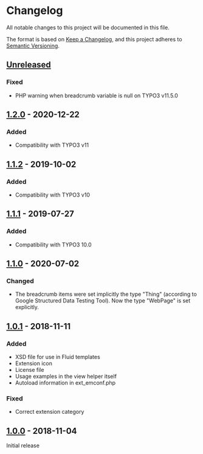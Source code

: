# Changelog
All notable changes to this project will be documented in this file.

The format is based on [Keep a Changelog](https://keepachangelog.com/en/1.0.0/),
and this project adheres to [Semantic Versioning](https://semver.org/spec/v2.0.0.html).

## [Unreleased]

### Fixed
- PHP warning when breadcrumb variable is null on TYPO3 v11.5.0

## [1.2.0] - 2020-12-22

### Added
- Compatibility with TYPO3 v11

## [1.1.2] - 2019-10-02

### Added
- Compatibility with TYPO3 v10

## [1.1.1] - 2019-07-27

### Added
- Compatibility with TYPO3 10.0

## [1.1.0] - 2020-07-02

### Changed
- The breadcrumb items were set implicitly the type "Thing" (according to Google Structured Data Testing Tool). Now the type "WebPage" is set explicitly.

## [1.0.1] - 2018-11-11

### Added
- XSD file for use in Fluid templates
- Extension icon
- License file
- Usage examples in the view helper itself
- Autoload information in ext_emconf.php

### Fixed
- Correct extension category

## [1.0.0] - 2018-11-04

Initial release


[Unreleased]: https://github.com/brotkrueml/jobrouter-client/compare/v1.2.0...HEAD
[1.2.0]: https://github.com/brotkrueml/sdbreadcrumb/compare/v1.1.2...v1.2.0
[1.1.2]: https://github.com/brotkrueml/sdbreadcrumb/compare/v1.1.1...v1.1.2
[1.1.1]: https://github.com/brotkrueml/sdbreadcrumb/compare/v1.1.0...v1.1.1
[1.1.0]: https://github.com/brotkrueml/sdbreadcrumb/compare/v1.0.1...v1.1.0
[1.0.1]: https://github.com/brotkrueml/sdbreadcrumb/compare/v1.0.0...v1.0.1
[1.0.0]: https://github.com/brotkrueml/sdbreadcrumb/releases/tag/v1.0.0
